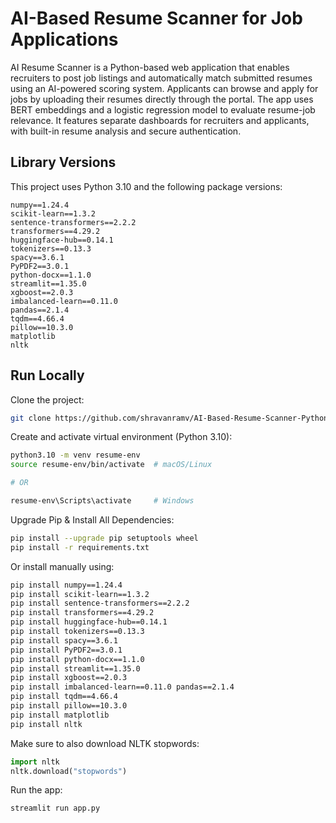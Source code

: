 # AI-Based Resume Scanner for Job Applications

AI Resume Scanner is a Python-based web application that enables recruiters to post job listings and automatically match submitted resumes using an AI-powered scoring system. Applicants can browse and apply for jobs by uploading their resumes directly through the portal. The app uses BERT embeddings and a logistic regression model to evaluate resume-job relevance. It features separate dashboards for recruiters and applicants, with built-in resume analysis and secure authentication.

## Library Versions

This project uses Python 3.10 and the following package versions:

```plaintext
numpy==1.24.4
scikit-learn==1.3.2
sentence-transformers==2.2.2
transformers==4.29.2
huggingface-hub==0.14.1
tokenizers==0.13.3
spacy==3.6.1
PyPDF2==3.0.1
python-docx==1.1.0
streamlit==1.35.0
xgboost==2.0.3
imbalanced-learn==0.11.0
pandas==2.1.4
tqdm==4.66.4
pillow==10.3.0
matplotlib
nltk
```

## Run Locally

Clone the project:

```bash
git clone https://github.com/shravanramv/AI-Based-Resume-Scanner-Python.git
```

Create and activate virtual environment (Python 3.10):

```bash
python3.10 -m venv resume-env
source resume-env/bin/activate  # macOS/Linux

# OR

resume-env\Scripts\activate     # Windows
```

Upgrade Pip & Install All Dependencies:

```bash
pip install --upgrade pip setuptools wheel
pip install -r requirements.txt
```

Or install manually using:

```bash
pip install numpy==1.24.4 
pip install scikit-learn==1.3.2 
pip install sentence-transformers==2.2.2 
pip install transformers==4.29.2
pip install huggingface-hub==0.14.1 
pip install tokenizers==0.13.3 
pip install spacy==3.6.1 
pip install PyPDF2==3.0.1 
pip install python-docx==1.1.0 
pip install streamlit==1.35.0 
pip install xgboost==2.0.3 
pip install imbalanced-learn==0.11.0 pandas==2.1.4 
pip install tqdm==4.66.4
pip install pillow==10.3.0 
pip install matplotlib 
pip install nltk
```

Make sure to also download NLTK stopwords:

```python
import nltk
nltk.download("stopwords")
```

Run the app:

```bash
streamlit run app.py
```
